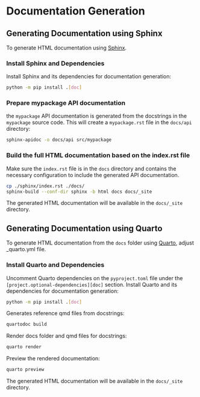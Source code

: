 # Documentation Generation

## Generating Documentation using Sphinx
To generate HTML documentation using [Sphinx](https://www.sphinx-doc.org).

### Install Sphinx and Dependencies
Install Sphinx and its dependencies for documentation generation:

```sh
python -m pip install .[doc]
```

### Prepare mypackage API documentation
the `mypackage` API documentation is generated from the docstrings in the `mypackage` source code.
This will create a `mypackage.rst` file in the `docs/api` directory:

```sh
sphinx-apidoc -o docs/api src/mypackage
```

### Build the full HTML documentation based on the index.rst file
Make sure the `index.rst` file is in the `docs` directory and contains the necessary configuration to include the generated API documentation.

```sh
cp ./sphinx/index.rst ./docs/
sphinx-build --conf-dir sphinx -b html docs docs/_site
```
The generated HTML documentation will be available in the `docs/_site` directory.

## Generating Documentation using Quarto

To generate HTML documentation from the `docs` folder using [Quarto](https://quarto.org), adjust _quarto.yml file.

### Install Quarto and Dependencies
Uncomment Quarto dependencies on the `pyproject.toml` file under the `[project.optional-dependencies][doc]` section.
Install Quarto and its dependencies for documentation generation:

```sh
python -m pip install .[doc]
```

Generates reference qmd files from docstrings:
```sh
quartodoc build 
```

Render docs folder and qmd files for docstrings:
```sh
quarto render 
```

Preview the rendered documentation:
```sh
quarto preview 
```

The generated HTML documentation will be available in the `docs/_site` directory.